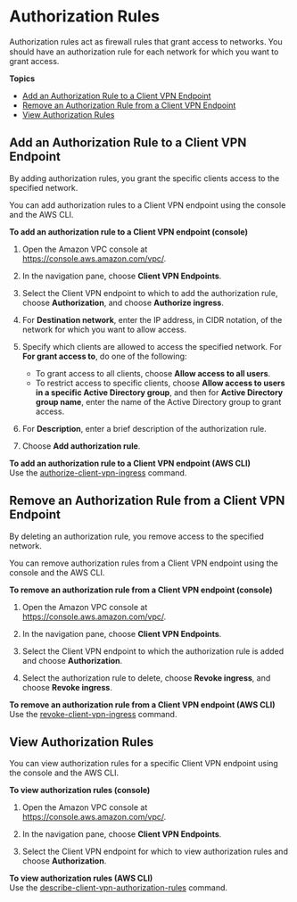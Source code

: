 # Authorization Rules<a name="cvpn-working-rules"></a>

Authorization rules act as ﬁrewall rules that grant access to networks\. You should have an authorization rule for each network for which you want to grant access\.

**Topics**
+ [Add an Authorization Rule to a Client VPN Endpoint](#cvpn-working-rule-authorize)
+ [Remove an Authorization Rule from a Client VPN Endpoint](#cvpn-working-rule-revoke)
+ [View Authorization Rules](#cvpn-working-rule-view)

## Add an Authorization Rule to a Client VPN Endpoint<a name="cvpn-working-rule-authorize"></a>

By adding authorization rules, you grant the specific clients access to the specified network\. 

You can add authorization rules to a Client VPN endpoint using the console and the AWS CLI\.

**To add an authorization rule to a Client VPN endpoint \(console\)**

1. Open the Amazon VPC console at [https://console\.aws\.amazon\.com/vpc/](https://console.aws.amazon.com/vpc/)\.

1. In the navigation pane, choose **Client VPN Endpoints**\.

1. Select the Client VPN endpoint to which to add the authorization rule, choose **Authorization**, and choose **Authorize ingress**\.

1. For **Destination network**, enter the IP address, in CIDR notation, of the network for which you want to allow access\.

1. Specify which clients are allowed to access the specified network\. For **For grant access to**, do one of the following:
   + To grant access to all clients, choose **Allow access to all users**\.
   + To restrict access to specific clients, choose **Allow access to users in a specific Active Directory group**, and then for **Active Directory group name**, enter the name of the Active Directory group to grant access\.

1. For **Description**, enter a brief description of the authorization rule\.

1. Choose **Add authorization rule**\.

**To add an authorization rule to a Client VPN endpoint \(AWS CLI\)**  
Use the [authorize\-client\-vpn\-ingress](https://docs.aws.amazon.com/cli/latest/reference/ec2/authorize-client-vpn-ingress.html) command\.

## Remove an Authorization Rule from a Client VPN Endpoint<a name="cvpn-working-rule-revoke"></a>

By deleting an authorization rule, you remove access to the specified network\. 

You can remove authorization rules from a Client VPN endpoint using the console and the AWS CLI\.

**To remove an authorization rule from a Client VPN endpoint \(console\)**

1. Open the Amazon VPC console at [https://console\.aws\.amazon\.com/vpc/](https://console.aws.amazon.com/vpc/)\.

1. In the navigation pane, choose **Client VPN Endpoints**\.

1. Select the Client VPN endpoint to which the authorization rule is added and choose **Authorization**\.

1. Select the authorization rule to delete, choose **Revoke ingress**, and choose **Revoke ingress**\.

**To remove an authorization rule from a Client VPN endpoint \(AWS CLI\)**  
Use the [revoke\-client\-vpn\-ingress](https://docs.aws.amazon.com/cli/latest/reference/ec2/revoke-client-vpn-ingress.html) command\.

## View Authorization Rules<a name="cvpn-working-rule-view"></a>

You can view authorization rules for a specific Client VPN endpoint using the console and the AWS CLI\.

**To view authorization rules \(console\)**

1. Open the Amazon VPC console at [https://console\.aws\.amazon\.com/vpc/](https://console.aws.amazon.com/vpc/)\.

1. In the navigation pane, choose **Client VPN Endpoints**\.

1. Select the Client VPN endpoint for which to view authorization rules and choose **Authorization**\.

**To view authorization rules \(AWS CLI\)**  
Use the [describe\-client\-vpn\-authorization\-rules](https://docs.aws.amazon.com/cli/latest/reference/ec2/describe-client-vpn-authorization-rules.html) command\.